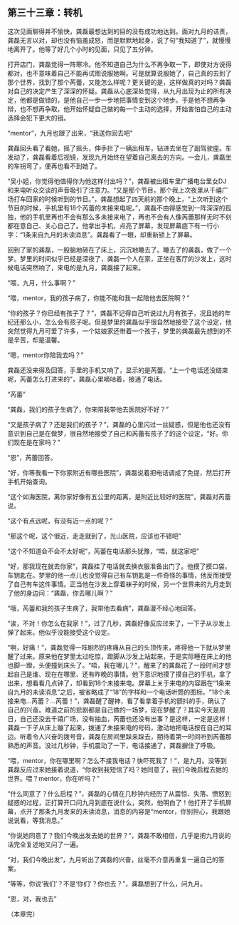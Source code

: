 第三十三章：转机
------
这次见面聊得并不愉快，龚磊最想达到的目的没有成功地达到。面对九月的诘责，龚磊无言以对，却也没有恼羞成怒，而是默默地起身，说了句“我知道了”，就慢慢地离开了。他等了好几个小时的见面，只见了五分钟。

打开店门，龚磊觉得一阵寒冷。他不知道自己为什么不再争取一下，即使对方说得都对，也不意味着自己不能再试图说服她啊。可是就算说服她了，自己真的去到了那个世界，找到了那个芮蕾，又能怎么样呢？更关键的是，这样做真的对吗？龚磊对自己的决定产生了深深的怀疑。龚磊从心底深处觉得，从九月出现为止的所有决定，他都是做错的，是他自己一步一步地把事情变到这个地步。于是他不想再争辩，也不想再争取，他开始怀疑自己做的每一个主动的选择，开始害怕自己的主动选择会犯下更大的错。

“mentor”，九月也跟了出来，“我送你回去吧”

龚磊回头看了看她，摇了摇头，伸手拦了一辆出租车，钻进去坐在了副驾驶座。车发动了，龚磊看着后视镜，发现九月始终在望着自己离去的方向。一会儿，龚磊坐的车拐弯了，便再也看不到她了。

“吴小姐，你觉得他值得你为他这样付出吗？”，龚磊被出租车里广播电台里女DJ和来电听众交谈的声音吸引了注意力。“又是那个节目，那个我上次夜里从千禧广场打车回家的时候听到的节目。”，龚磊想起了四天前的那个晚上，“上次听到这个节目的时候，手机里有18个芮蕾的未接来电呢。”，龚磊不由得感觉到一阵深深的孤独，他的手机里再也不会有那么多未接来电了，再也不会有人像芮蕾那样无时不刻都在意自己、关心自己了。他拿出手机，点亮了屏幕，发现屏幕底下有一行小字：“1条来自九月的未读消息”。龚磊看了一眼，却重新锁上了屏幕。

回到了家的龚磊，一股脑地砸在了床上，沉沉地睡去了。睡去了的龚磊，做了一个梦。梦里的时间似乎已经是深夜了，龚磊一个人在家，正坐在客厅的沙发上，这时候电话突然响了，来电的是九月，龚磊接了起来。

“喂，九月，什么事啊？”

“喂，mentor，我的孩子病了，你能不能和我一起陪他去医院啊？”

“你的孩子？你已经有孩子了？”，龚磊不记得自己听说过九月有孩子，况且她的年纪还那么小，怎么会有孩子呢。但是梦里的龚磊似乎很自然地接受了这个设定，他突然觉得九月可爱了许多，一个姑娘家还带着一个孩子，梦里的龚磊最先想到的不是辛苦，却是温馨。

“嗯，mentor你陪我去吗？”

龚磊还没来得及回答，手里的手机又响了，显示的是芮蕾。“上一个电话还没结束呢，芮蕾怎么打进来的”，龚磊心里嘀咕着，接通了电话。

“芮蕾”

“龚磊，我们的孩子生病了，你来陪我带他去医院好不好？”

“又是孩子病了？还是我们的孩子？”，龚磊的心里闪过一丝疑惑，但是他也还没有意识到自己是在做梦，很自然地接受了自己和芮蕾有孩子了的这个设定，“好。你们现在是在家吗？”

“恩”，芮蕾回答。

“好，你等我看一下你家附近有哪些医院”，龚磊说着把电话调成了免提，然后打开手机开始查询。

“这个如海医院，离你家好像有五公里的距离，是附近比较好的医院”，龚磊对芮蕾说。

“这个有点远呢，有没有近一点的呢？”

“那这个呢，这个很近，走走就到了，光山医院，应该也不错吧”

“这个不知道会不会不太好呢”，芮蕾在电话那头犹豫，“唔，就这家吧”

“好，那我现在就去你家”，龚磊挂了电话就去换衣服准备出门了。他摸了摸口袋，车钥匙在。梦里的他一点儿也没觉得自己有车钥匙是一件奇怪的事情，他反而接受了自己有车这件事情。正当他在沙发上穿着袜子的时候，另一个世界来的九月走到了他的身边问：“龚磊，你去哪儿啊？”

“哦，芮蕾和我的孩子生病了，我带他去看病”，龚磊漫不经心地回答。

“诶，不对！你怎么在我家！”，过了几秒，龚磊好像反应过来了，一下子从沙发上弹了起来。他似乎没能接受这个设定。

“啊，好痛！”，龚磊觉得一阵剧烈的疼痛从自己的头顶传来，疼得他一下就从梦里醒了过来。原来他在梦里太过吃惊，蹬脚从沙发上站起来，于是实际睡在床上的他也脚一蹬，头便撞到床头了。“唔，我在哪儿？”，醒来了的龚磊花了一段时间才想起自己是谁、现在在哪里、还有昨晚的事情。他下意识地摸了摸自己的手机，拿了出来，想看看几点钟了，却看到18个未接来电。屏幕上关于来电的内容跟在“1条来自九月的未读消息”之后，被省略成了“18”的字样和一个电话听筒的图标。“18个未接来电…芮蕾？…芮蕾！”，龚磊醒了醒神，看了看拿着手机的颤抖的手，确认了自己的兴奋。难道之前的悲剧都是自己做的一场梦，现在梦醒了？其实今天是周日，自己还没去千禧广场，没有抽血，芮蕾也还没有出事？是这样，一定是这样！龚磊一下子从床上蹦了起来，拨通了未接来电的号码，激动地把电话按在自己的耳边。听着令人兴奋的拨号音，龚磊在房间里跺来跺去，期待着第一时间听到芮蕾那熟悉的声音。没过几秒钟，手机震动了一下，电话接通了，龚磊摒住了呼吸。

“喂，mentor，你在哪里啊？怎么不接我电话？快吓死我了！”，是九月。没等到龚磊反应过来她接着说道，“你收到我短信了吗？她同意了，我们今晚启程去她的世界。喂？mentor，你在听吗？”

“什么同意了？什么启程？”，龚磊的心情在几秒钟内经历了从震惊、失落、愤怒到疑惑的过程，正打算开口问九月到底在说什么，突然，他明白了！他打开了手机屏幕，点开了那条九月发来的未读消息，消息的内容是“mentor，你别担心，我跟她说说看，等我消息。”

“你说她同意了？我们今晚出发去她的世界？”，龚磊不敢相信，几乎是把九月说的话完全复述地又问了一遍。

“对，我们今晚出发”，九月听出了龚磊的兴奋，丝毫不介意再重复一遍自己的答案。

“等等，你说‘我们’？不是‘你们’？你也去？”，龚磊想到了什么，问九月。

“恩，对，我也去”

（本章完）
